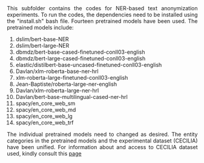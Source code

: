 <div align="justify">This subfolder contains the codes for NER-based text anonymization experiments. To run the codes, the dependencies need to be installed using the "install.sh" bash file. Fourteen pretrained models have been used. The pretrained models include:
  
1. dslim/bert-base-NER
2. dslim/bert-large-NER
3. dbmdz/bert-base-cased-finetuned-conll03-english
4. dbmdz/bert-large-cased-finetuned-conll03-english
5. elastic/distilbert-base-uncased-finetuned-conll03-english
6. Davlan/xlm-roberta-base-ner-hrl
7. xlm-roberta-large-finetuned-conll03-english
8. Jean-Baptiste/roberta-large-ner-english
9. Davlan/xlm-roberta-large-ner-hrl
10. Davlan/bert-base-multilingual-cased-ner-hrl
11. spacy/en_core_web_sm
12. spacy/en_core_web_md
13. spacy/en_core_web_lg
14. spacy/en_core_web_trf
    
The individual pretrained models need to changed as desired. The entity categories in the pretrained models and the experimental dataset (CECILIA) have been unified. For information about and access to CECILIA dataset used, kindly consult this [page](https://gvis.unileon.es/datasets-cecilia-10c-900-ner/)</div>
